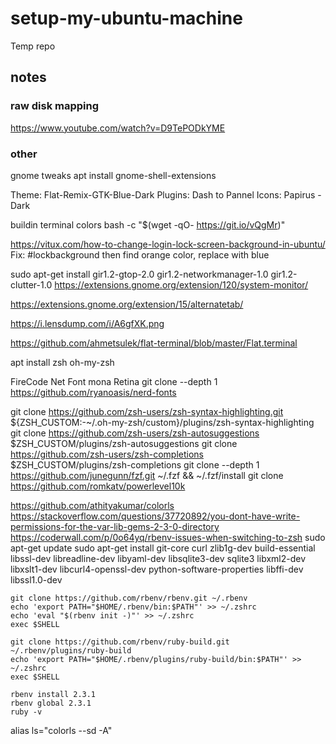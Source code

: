 # setup-my-ubuntu-machine

Temp repo

## notes

### raw disk mapping
https://www.youtube.com/watch?v=D9TePODkYME

### other
gnome tweaks
apt install gnome-shell-extensions

Theme: Flat-Remix-GTK-Blue-Dark
Plugins: Dash to Pannel
Icons: Papirus - Dark


buildin terminal colors
bash -c  "$(wget -qO- https://git.io/vQgMr)" 

https://vitux.com/how-to-change-login-lock-screen-background-in-ubuntu/
Fix: #lockbackground
then find orange color, replace with blue


sudo apt-get install gir1.2-gtop-2.0 gir1.2-networkmanager-1.0  gir1.2-clutter-1.0
https://extensions.gnome.org/extension/120/system-monitor/

https://extensions.gnome.org/extension/15/alternatetab/

https://i.lensdump.com/i/A6gfXK.png

https://github.com/ahmetsulek/flat-terminal/blob/master/Flat.terminal

apt install zsh
oh-my-zsh

FireCode Net Font mona Retina
git clone --depth 1 https://github.com/ryanoasis/nerd-fonts

git clone https://github.com/zsh-users/zsh-syntax-highlighting.git ${ZSH_CUSTOM:-~/.oh-my-zsh/custom}/plugins/zsh-syntax-highlighting
git clone https://github.com/zsh-users/zsh-autosuggestions $ZSH_CUSTOM/plugins/zsh-autosuggestions
git clone https://github.com/zsh-users/zsh-completions $ZSH_CUSTOM/plugins/zsh-completions
git clone --depth 1 https://github.com/junegunn/fzf.git ~/.fzf && ~/.fzf/install
git clone https://github.com/romkatv/powerlevel10k

https://github.com/athityakumar/colorls
https://stackoverflow.com/questions/37720892/you-dont-have-write-permissions-for-the-var-lib-gems-2-3-0-directory
https://coderwall.com/p/0o64yq/rbenv-issues-when-switching-to-zsh
sudo apt-get update
sudo apt-get install git-core curl zlib1g-dev build-essential libssl-dev libreadline-dev libyaml-dev libsqlite3-dev sqlite3 libxml2-dev libxslt1-dev libcurl4-openssl-dev python-software-properties libffi-dev libssl1.0-dev

```
git clone https://github.com/rbenv/rbenv.git ~/.rbenv
echo 'export PATH="$HOME/.rbenv/bin:$PATH"' >> ~/.zshrc
echo 'eval "$(rbenv init -)"' >> ~/.zshrc
exec $SHELL

git clone https://github.com/rbenv/ruby-build.git ~/.rbenv/plugins/ruby-build
echo 'export PATH="$HOME/.rbenv/plugins/ruby-build/bin:$PATH"' >> ~/.zshrc
exec $SHELL

rbenv install 2.3.1
rbenv global 2.3.1
ruby -v
```
alias ls="colorls --sd -A"
